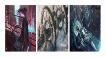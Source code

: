 <img src="./wallhaven-ym1wp7.jpg" height="150" width="100">
<img src="./wallhaven-oxzk8m.jpg" height="150" width="100">
<img src="./wallhaven-6k8kkx.jpg" height="150" width="100">
